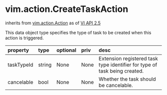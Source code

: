 vim.action.CreateTaskAction
===========================
inherits from [vim.action.Action](docs/vim.action.Action.md)
as of [VI API 2.5](vim.version.md#vim.version.version2)


This data object type specifies the type of task to be created   when this action is triggered.

| property | type | optional | priv | desc |
|:---------|:-----|:---------|:-----|:-----|
| taskTypeId | string | None | None | Extension registered task type identifier   for type of task being created. |
| cancelable | bool | None | None | Whether the task should be cancelable. |


